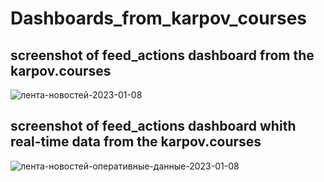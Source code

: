 # Dashboards_from_karpov_courses

## screenshot of feed_actions dashboard from the karpov.courses

![лента-новостей-2023-01-08](https://user-images.githubusercontent.com/122218714/211209608-cd926256-85cc-4b5a-9f93-f6bbcc21bb9c.jpg)

## screenshot of feed_actions dashboard whith real-time data from the karpov.courses

![лента-новостей-оперативные-данные-2023-01-08](https://user-images.githubusercontent.com/122218714/211209896-05e6ad54-2e2f-4160-8fca-1bf70261065e.jpg)
